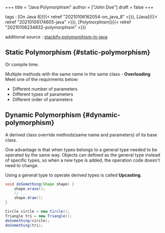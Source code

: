 +++
title = "Java Polymorphism"
author = ["John Doe"]
draft = false
+++

tags
: [On Java 8]({{< relref "20210106162054-on_java_8" >}}), [Java]({{< relref "20210106174605-java" >}}), [Polymorphism]({{< relref "20210106234832-polymorphism" >}})

additional source
: [stackify-polymorphism-in-java](x-devonthink-item://79F1947B-AE80-4018-86F0-BDA46155E3C2)


## Static Polymorphism {#static-polymorphism}

Or compile time.

Multiple methods with the same name in the same class - ****Overloading****
Meet one of the requirments below:

-   Different number of parameters
-   Different types of parameters
-   Different order of parameters


## Dynamic Polymorphism {#dynamic-polymorphism}

A derived class override methods(same name and parameters) of its base class.

One advantage is that when types belongs to a general type needed to be operated by
the same way. Objects can defined as the general type instead of specific types, so
when a new type is added, the operation code doesn't need to change.

Using a general type to operate derived types is called ****Upcasting****.

```java
void doSomething(Shape shape) {
    shape.erase();
    // ...
    shape.draw();
}

Circle circle = new Circle();
Triangle tri = new Triangle();
doSomething(circle);
doSomething(tri);
```
